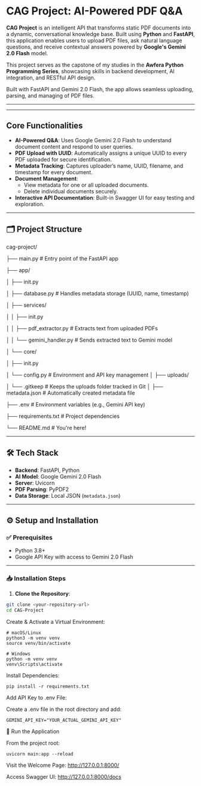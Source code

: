 # CAG Project: AI-Powered PDF Q&A

**CAG Project** is an intelligent API that transforms static PDF documents into a dynamic, conversational knowledge base. Built using **Python** and **FastAPI**, this application enables users to upload PDF files, ask natural language questions, and receive contextual answers powered by **Google's Gemini 2.0 Flash** model.

This project serves as the capstone of my studies in the **Awfera Python Programming Series**, showcasing skills in backend development, AI integration, and RESTful API design.

Built with FastAPI and Gemini 2.0 Flash, the app allows seamless uploading, parsing, and managing of PDF files.

---

---

## Core Functionalities

- **AI-Powered Q&A**: Uses Google Gemini 2.0 Flash to understand document content and respond to user queries.
- **PDF Upload with UUID**: Automatically assigns a unique UUID to every PDF uploaded for secure identification.
- **Metadata Tracking**: Captures uploader’s name, UUID, filename, and timestamp for every document.
- **Document Management**:
  - View metadata for one or all uploaded documents.
  - Delete individual documents securely.
- **Interactive API Documentation**: Built-in Swagger UI for easy testing and exploration.


---

## 🗂️ Project Structure

cag-project/

├── main.py # Entry point of the FastAPI app

├── app/

│ ├── init.py

│ ├── database.py # Handles metadata storage (UUID, name, timestamp)

│ ├── services/

│ │ ├── init.py

│ │ ├── pdf_extractor.py # Extracts text from uploaded PDFs

│ │ └── gemini_handler.py # Sends extracted text to Gemini model

│ └── core/

│ ├── init.py

│ └── config.py # Environment and API key management
│
├── uploads/

│ └── .gitkeep # Keeps the uploads folder tracked in Git
│
├── metadata.json # Automatically created metadata file

├── .env # Environment variables (e.g., Gemini API key)

├── requirements.txt # Project dependencies

└── README.md # You're here!

---

## 🛠️ Tech Stack

- **Backend**: FastAPI, Python
- **AI Model**: Google Gemini 2.0 Flash
- **Server**: Uvicorn
- **PDF Parsing**: PyPDF2
- **Data Storage**: Local JSON (`metadata.json`)

---

## ⚙️ Setup and Installation

### ✅ Prerequisites

- Python 3.8+
- Google API Key with access to Gemini 2.0 Flash

---

### 📥 Installation Steps

1. **Clone the Repository**:
```bash
git clone <your-repository-url>
cd CAG-Project
```
Create & Activate a Virtual Environment:
```
# macOS/Linux
python3 -m venv venv
source venv/bin/activate

# Windows
python -m venv venv
venv\Scripts\activate
```
Install Dependencies:

```
pip install -r requirements.txt
```

Add API Key to .env File:

Create a .env file in the root directory and add:

```
GEMINI_API_KEY="YOUR_ACTUAL_GEMINI_API_KEY"
```

🚀 Run the Application

From the project root:

```
uvicorn main:app --reload
```
Visit the Welcome Page: http://127.0.0.1:8000/

Access Swagger UI: http://127.0.0.1:8000/docs

